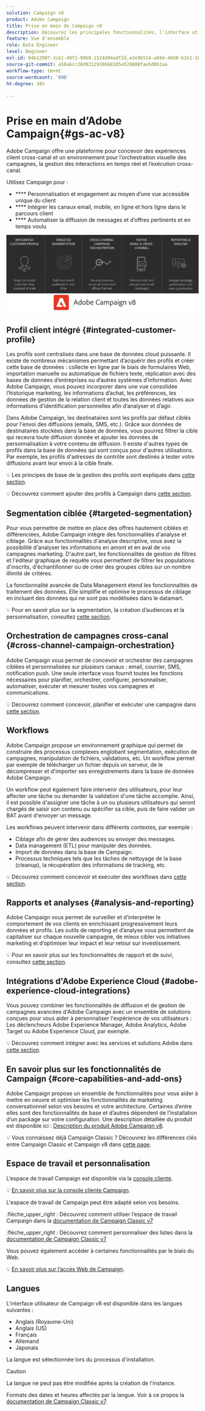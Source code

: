 ```yaml
---
solution: Campaign v8
product: Adobe Campaign
title: Prise en main de Campaign v8
description: Découvrez les principales fonctionnalités, l'interface utilisateur et les directives globales
feature: Vue d'ensemble
role: Data Engineer
level: Beginner
exl-id: 04b12907-3cb1-40f1-90b8-1524d84edf2d,e3e9b514-a69d-4650-b1b1-1b76b4f3d63f
source-git-commit: a50a6cc28d9312910668205e528888fae5d0b1aa
workflow-type: tm+mt
source-wordcount: '898'
ht-degree: 38%

---
```


# Prise en main d’Adobe Campaign{#gs-ac-v8}

Adobe Campaign offre une plateforme pour concevoir des expériences client cross-canal et un environnement pour l’orchestration visuelle des campagnes, la gestion des interactions en temps réel et l’exécution cross-canal.

Utilisez Campaign pour :

* **** Personnalisation et engagement au moyen d’une vue accessible unique du client
* **** Intégrer les canaux email, mobile, en ligne et hors ligne dans le parcours client
* **** Automatiser la diffusion de messages et d’offres pertinents et en temps voulu

![](assets/ac-capabilities.png)

## Profil client intégré {#integrated-customer-profile}

Les profils sont centralisés dans une base de données cloud puissante. Il existe de nombreux mécanismes permettant d’acquérir des profils et créer cette base de données : collecte en ligne par le biais de formulaires Web, importation manuelle ou automatique de fichiers texte, réplication avec des bases de données d’entreprises ou d’autres systèmes d’information. Avec Adobe Campaign, vous pouvez incorporer dans une vue consolidée l’historique marketing, les informations d’achat, les préférences, les données de gestion de la relation client et toutes les données relatives aux informations d’identification personnelles afin d’analyser et d’agir.

Dans Adobe Campaign, les destinataires sont les profils par défaut ciblés pour l&#39;envoi des diffusions (emails, SMS, etc.). Grâce aux données de destinataires stockées dans la base de données, vous pourrez filtrer la cible qui recevra toute diffusion donnée et ajouter les données de personnalisation à votre contenu de diffusion. Il existe d&#39;autres types de profils dans la base de données qui sont conçus pour d&#39;autres utilisations. Par exemple, les profils d&#39;adresses de contrôle sont destinés à tester votre diffusions avant leur envoi à la cible finale.

:bulb: Les principes de base de la gestion des profils sont expliqués dans [cette section](audiences.md).

:bulb: Découvrez comment ajouter des profils à Campaign dans [cette section](import.md).

## Segmentation ciblée {#targeted-segmentation}

Pour vous permettre de mettre en place des offres hautement ciblées et différenciées, Adobe Campaign intègre des fonctionnalités d&#39;analyse et ciblage. Grâce aux fonctionnalités d&#39;analyse descriptive, vous avez la possibilité d&#39;analyser les informations en amont et en aval de vos campagnes marketing. D&#39;autre part, les fonctionnalités de gestion de filtres et l&#39;éditeur graphique de requête vous permettent de filtrer les populations d&#39;inscrits, d&#39;échantillonner ou de créer des groupes cibles sur un nombre illimité de critères.

La fonctionnalité avancée de Data Management étend les fonctionnalités de traitement des données. Elle simplifie et optimise le processus de ciblage en incluant des données qui ne sont pas modélisées dans le datamart.

:bulb: Pour en savoir plus sur la segmentation, la création d’audiences et la personnalisation, consultez [cette section](audiences.md).

## Orchestration de campagnes cross-canal {#cross-channel-campaign-orchestration}

Adobe Campaign vous permet de concevoir et orchestrer des campagnes ciblées et personnalisées sur plusieurs canaux : email, courrier, SMS, notification push. Une seule interface vous fournit toutes les fonctions nécessaires pour planifier, orchestrer, configurer, personnaliser, automatiser, exécuter et mesurer toutes vos campagnes et communications.

:bulb: Découvrez comment concevoir, planifier et exécuter une campagne dans [cette section](campaigns.md).

## Workflows

Adobe Campaign propose un environnement graphique qui permet de construire des processus complexes englobant segmentation, exécution de campagnes, manipulation de fichiers, validations, etc. Un workflow permet par exemple de télécharger un fichier depuis un serveur, de le décompresser et d&#39;importer ses enregistrements dans la base de données Adobe Campaign.

Un workflow peut également faire intervenir des utilisateurs, pour leur affecter une tâche ou demander la validation d&#39;une tâche accomplie. Ainsi, il est possible d&#39;assigner une tâche à un ou plusieurs utilisateurs qui seront chargés de saisir son contenu ou spécifier sa cible, puis de faire valider un BAT avant d&#39;envoyer un message.

Les workflows peuvent intervenir dans différents contextes, par exemple :

* Ciblage afin de gérer des audiences ou envoyer des messages.
* Data management (ETL) pour manipuler des données.
* Import de données dans la base de Campaign.
* Processus techniques tels que les tâches de nettoyage de la base (cleanup), la récupération des informations de tracking, etc.

:bulb: Découvrez comment concevoir et exécuter des workflows dans [cette section](../config/workflows.md).

## Rapports et analyses {#analysis-and-reporting}

Adobe Campaign vous permet de surveiller et d’interpréter le comportement de vos clients en enrichissant progressivement leurs données et profils. Les outils de reporting et d’analyse vous permettent de capitaliser sur chaque nouvelle campagne, de mieux cibler vos initiatives marketing et d’optimiser leur impact et leur retour sur investissement.

:bulb: Pour en savoir plus sur les fonctionnalités de rapport et de suivi, consultez [cette section](reporting.md).

## Intégrations d&#39;Adobe Experience Cloud {#adobe-experience-cloud-integrations}

Vous pouvez combiner les fonctionnalités de diffusion et de gestion de campagnes avancées d&#39;Adobe Campaign avec un ensemble de solutions conçues pour vous aider à personnaliser l&#39;expérience de vos utilisateurs : Les déclencheurs Adobe Experience Manager, Adobe Analytics, Adobe Target ou Adobe Experience Cloud, par exemple.

:bulb: Découvrez comment intégrer avec les services et solutions Adobe dans [cette section](../connect/integration.md).

## En savoir plus sur les fonctionnalités de Campaign {#core-capabilities-and-add-ons}

Adobe Campaign propose un ensemble de fonctionnalités pour vous aider à mettre en oeuvre et optimiser les fonctionnalités de marketing conversationnel selon vos besoins et votre architecture. Certaines d’entre elles sont des fonctionnalités de base et d’autres dépendent de l’installation d’un package sur votre configuration. Une description détaillée du produit est disponible ici : [Description du produit Adobe Campaign v8](https://helpx.adobe.com/fr/legal/product-descriptions/adobe-campaign-classic---product-description.html).

:bulb: Vous connaissez déjà Campaign Classic ? Découvrez les différences clés entre Campaign Classic et Campaign v8 dans [cette page](capability-matrix.md).

## Espace de travail et personnalisation

L’espace de travail Campaign est disponible via la [console cliente](../dev/general-architecture.md).

:bulb: [En savoir plus sur la console cliente Campaign](../start/connect.md).

L&#39;espace de travail de Campaign peut être adapté selon vos besoins.

:flèche_upper_right :  Découvrez comment utiliser l’espace de travail Campaign dans la [documentation de Campaign Classic v7](https://experienceleague.adobe.com/docs/campaign-classic/using/getting-started/starting-with-adobe-campaign/campaign-workspace/adobe-campaign-workspace.html)

:flèche_upper_right :  Découvrez comment personnaliser des listes dans la [documentation de Campaign Classic v7](https://experienceleague.adobe.com/docs/campaign-classic/using/getting-started/starting-with-adobe-campaign/campaign-workspace/adobe-campaign-ui-lists.html)

Vous pouvez également accéder à certaines fonctionnalités par le biais du Web.

:bulb: [En savoir plus sur l’accès Web de Campaign](../start/connect.md#web-access).


## Langues

L&#39;interface utilisateur de Campaign v8 est disponible dans les langues suivantes :

* Anglais (Royaume-Uni)
* Anglais (US)
* Français
* Allemand
* Japonais

La langue est sélectionnée lors du processus d&#39;installation.

>[!CAUTION]
>
>La langue ne peut pas être modifiée après la création de l&#39;instance.

Formats des dates et heures affectés par la langue. Voir à ce propos la [documentation de Campaign Classic v7](https://experienceleague.adobe.com/docs/campaign-classic/using/getting-started/starting-with-adobe-campaign/campaign-workspace/adobe-campaign-workspace.html?lang=en#date-and-time).

